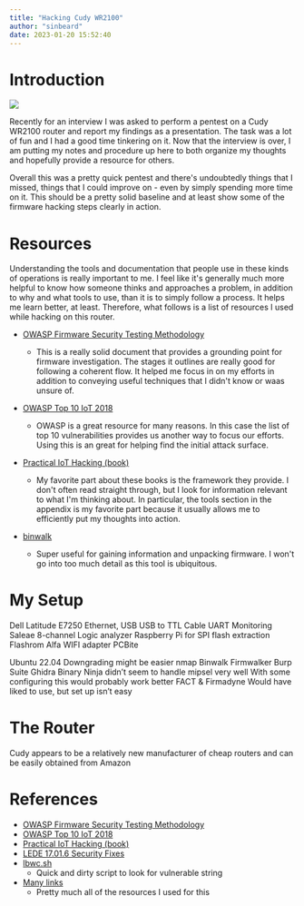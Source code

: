 ```yaml
---
title: "Hacking Cudy WR2100"
author: "sinbeard"
date: 2023-01-20 15:52:40
---
```


# Introduction

![](/assets/images/router/banner.png)

Recently for an interview I was asked to perform a pentest on a Cudy WR2100 router and report my findings as a presentation. The task was a lot of fun and I had a good time tinkering on it. Now that the interview is over, I am putting my notes and procedure up here to both organize my thoughts and hopefully provide a resource for others. 

Overall this was a pretty quick pentest and there's undoubtedly things that I missed, things that I could improve on - even by simply spending more time on it. This should be a pretty solid baseline and at least show some of the firmware hacking steps clearly in action. 

# Resources

Understanding the tools and documentation that people use in these kinds of operations is really important to me. I feel like it's generally much more helpful to know how someone thinks and approaches a problem, in addition to why and what tools to use, than it is to simply follow a process. It helps me learn better, at least. Therefore, what follows is a list of resources I used while hacking on this router. 

* [OWASP Firmware Security Testing Methodology](https://scriptingxss.gitbook.io/firmware-security-testing-methodology/)
  * This is a really solid document that provides a grounding point for firmware investigation. The stages it outlines are really good for following a coherent flow. It helped me focus in on my efforts in addition to conveying useful techniques that I didn't know or waas unsure of.  

* [OWASP Top 10 IoT 2018](https://wiki.owasp.org/index.php/OWASP_Internet_of_Things_Project#tab=IoT_Top_10)
  * OWASP is a great resource for many reasons. In this case the list of top 10 vulnerabilities provides us another way to focus our efforts. Using this is an great for helping find the initial attack surface. 

* [Practical IoT Hacking (book)](https://nostarch.com/practical-iot-hacking)
  * My favorite part about these books is the framework they provide. I don't often read straight through, but I look for information relevant to what I'm thinking about. In particular, the tools section in the appendix is my favorite part because it usually allows me to efficiently put my thoughts into action.

* [binwalk](https://github.com/ReFirmLabs/binwalk)
  * Super useful for gaining information and unpacking firmware. I won't go into too much detail as this tool is ubiquitous.

# My Setup

Dell Latitude E7250
Ethernet, USB
USB to TTL Cable
UART Monitoring
Saleae 8-channel Logic analyzer
Raspberry Pi for SPI flash extraction
Flashrom
Alfa WIFI adapter
PCBite

Ubuntu 22.04
Downgrading might be easier
nmap
Binwalk
Firmwalker
Burp Suite
Ghidra
Binary Ninja didn’t seem to handle mipsel very well
With some configuring this would probably work better
FACT & Firmadyne
Would have liked to use, but set up isn’t easy


# The Router

Cudy appears to be a relatively new manufacturer of cheap routers and can be easily obtained from Amazon

# References

* [OWASP Firmware Security Testing Methodology](https://scriptingxss.gitbook.io/firmware-security-testing-methodology/)
* [OWASP Top 10 IoT 2018](https://wiki.owasp.org/index.php/OWASP_Internet_of_Things_Project#tab=IoT_Top_10)
* [Practical IoT Hacking (book)](https://nostarch.com/practical-iot-hacking)
* [LEDE 17.01.6 Security Fixes](https://openwrt.org/releases/17.01/changelog-17.01.6#security_fixes)
* [lbwc.sh](https://gist.github.com/m3chanical/70d9b52d8626afb7f60121de5cc363ae)
  * Quick and dirty script to look for vulnerable string
* [Many links](https://gist.github.com/m3chanical/f723c668eaf1be3af96e51f7507f83bd)
  * Pretty much all of the resources I used for this
